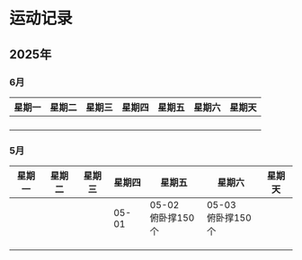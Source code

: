 # 运动记录

## 2025年

### 6月

| 星期一 | 星期二 | 星期三 | 星期四 | 星期五 | 星期六 | 星期天 |
| ------ | ------ | ------ | ------ | ------ | ------ | ------ |
|        |        |        |        |        |        |        |
|        |        |        |        |        |        |        |
|        |        |        |        |        |        |        |
|        |        |        |        |        |        |        |



### 5月

| 星期一 | 星期二 | 星期三 | 星期四 | 星期五                 | 星期六                 | 星期天 |
| ------ | ------ | ------ | ------ | ---------------------- | ---------------------- | ------ |
|        |        |        | 05-01  | 05-02<br />俯卧撑150个 | 05-03<br />俯卧撑150个 |        |
|        |        |        |        |                        |                        |        |
|        |        |        |        |                        |                        |        |
|        |        |        |        |                        |                        |        |

